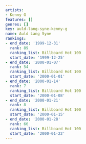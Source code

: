 ```yaml
---
artists:
- Kenny G
features: []
genres: []
key: auld-lang-syne-kenny-g
name: Auld Lang Syne
rankings:
- end_date: '1999-12-31'
  rank: 89
  ranking_list: Billboard Hot 100
  start_date: '1999-12-25'
- end_date: '2000-01-07'
  rank: 54
  ranking_list: Billboard Hot 100
  start_date: '2000-01-01'
- end_date: '2000-01-14'
  rank: 7
  ranking_list: Billboard Hot 100
  start_date: '2000-01-08'
- end_date: '2000-01-21'
  rank: 8
  ranking_list: Billboard Hot 100
  start_date: '2000-01-15'
- end_date: '2000-01-28'
  rank: 66
  ranking_list: Billboard Hot 100
  start_date: '2000-01-22'
---
```


